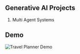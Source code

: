 ## Generative AI Projects


1. Multi Agent Systems

## Demo

![Travel Planner Demo](https://s14.gifyu.com/images/bKpkW.gif)
